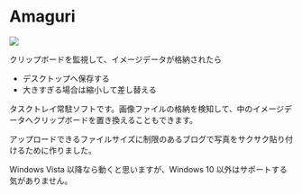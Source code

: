 # Amaguri

![](https://pbs.twimg.com/media/DlhFNvmU8AABgbq.jpg:large)

クリップボードを監視して、イメージデータが格納されたら

- デスクトップへ保存する
- 大きすぎる場合は縮小して差し替える

タスクトレイ常駐ソフトです。画像ファイルの格納を検知して、中のイメージデータへクリップボードを置き換えることもできます。

アップロードできるファイルサイズに制限のあるブログで写真をサクサク貼り付けるために作りました。

Windows Vista 以降なら動くと思いますが、Windows 10 以外はサポートする気がありません。
